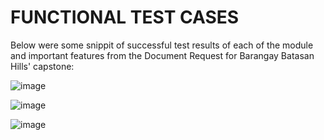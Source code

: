 # FUNCTIONAL TEST CASES

Below were some snippit of successful test results of each of the module and important features from the Document Request for Barangay Batasan Hills' capstone:

![image](https://github.com/FeaInGithub/Manual-Testing/assets/143395648/8059cf88-4d76-4882-97db-7cc1dc9a0086)

![image](https://github.com/FeaInGithub/Manual-Testing/assets/143395648/23feee30-fde7-4fb7-8b58-fd693883d830)

![image](https://github.com/FeaInGithub/Manual-Testing/assets/143395648/936b31f8-3992-4da1-beb0-eb617c25605f)

